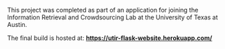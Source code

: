 This project was completed as part of an application for joining the Information Retrieval and Crowdsourcing Lab at the University of Texas at Austin.

The final build is hosted at: **https://utir-flask-website.herokuapp.com/**

